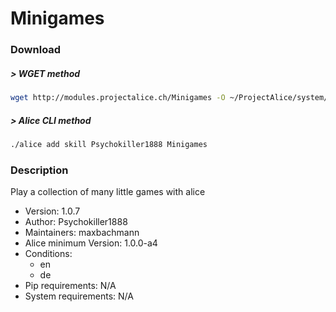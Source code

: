 # Minigames

### Download

##### > WGET method
```bash
wget http://modules.projectalice.ch/Minigames -O ~/ProjectAlice/system/skillInstallTickets/Minigames.install
```

##### > Alice CLI method
```bash
./alice add skill Psychokiller1888 Minigames
```

### Description
Play a collection of many little games with alice

- Version: 1.0.7
- Author: Psychokiller1888
- Maintainers: maxbachmann
- Alice minimum Version: 1.0.0-a4
- Conditions:
  - en
  - de
- Pip requirements: N/A
- System requirements: N/A


